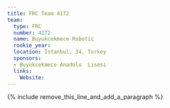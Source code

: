```yaml
---
title: FRC Team 4172
team:
  type: FRC
  number: 4172
  name: Buyukcekmece Robotic
  rookie_year:
  location: Istanbul, 34, Turkey
  sponsors:
  - Buyukcekmece Anadolu  Lisesi
  links:
    Website:
---
```


{% include remove_this_line_and_add_a_paragraph %}